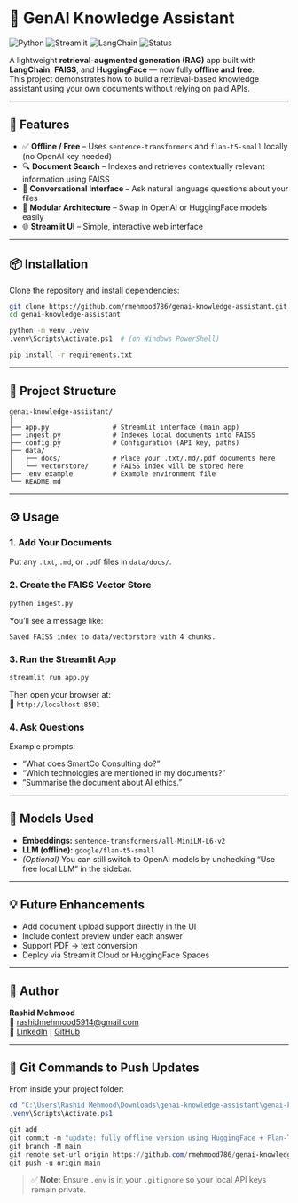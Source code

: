 # 🧠 GenAI Knowledge Assistant

![Python](https://img.shields.io/badge/Python-3.11-blue?logo=python)
![Streamlit](https://img.shields.io/badge/Built%20with-Streamlit-red?logo=streamlit)
![LangChain](https://img.shields.io/badge/Powered%20by-LangChain-forestgreen)
![Status](https://img.shields.io/badge/Mode-Offline%20%26%20Free-success)

A lightweight **retrieval-augmented generation (RAG)** app built with **LangChain**, **FAISS**, and **HuggingFace** — now fully **offline and free**.  
This project demonstrates how to build a retrieval-based knowledge assistant using your own documents without relying on paid APIs.

---

## 🚀 Features
- ✅ **Offline / Free** – Uses `sentence-transformers` and `flan-t5-small` locally (no OpenAI key needed)
- 🔍 **Document Search** – Indexes and retrieves contextually relevant information using FAISS
- 💬 **Conversational Interface** – Ask natural language questions about your files
- 🧩 **Modular Architecture** – Swap in OpenAI or HuggingFace models easily
- 🌐 **Streamlit UI** – Simple, interactive web interface

---

## 📦 Installation

Clone the repository and install dependencies:

```bash
git clone https://github.com/rmehmood786/genai-knowledge-assistant.git
cd genai-knowledge-assistant

python -m venv .venv
.venv\Scripts\Activate.ps1  # (on Windows PowerShell)

pip install -r requirements.txt
```

---

## 🧱 Project Structure
```
genai-knowledge-assistant/
│
├── app.py                # Streamlit interface (main app)
├── ingest.py             # Indexes local documents into FAISS
├── config.py             # Configuration (API key, paths)
├── data/
│   ├── docs/             # Place your .txt/.md/.pdf documents here
│   └── vectorstore/      # FAISS index will be stored here
├── .env.example          # Example environment file
└── README.md
```

---

## ⚙️ Usage

### 1. Add Your Documents
Put any `.txt`, `.md`, or `.pdf` files in `data/docs/`.

### 2. Create the FAISS Vector Store
```bash
python ingest.py
```
You’ll see a message like:
```
Saved FAISS index to data/vectorstore with 4 chunks.
```

### 3. Run the Streamlit App
```bash
streamlit run app.py
```

Then open your browser at:  
🔗 `http://localhost:8501`

### 4. Ask Questions
Example prompts:
- “What does SmartCo Consulting do?”
- “Which technologies are mentioned in my documents?”
- “Summarise the document about AI ethics.”

---

## 🧠 Models Used
- **Embeddings:** `sentence-transformers/all-MiniLM-L6-v2`
- **LLM (offline):** `google/flan-t5-small`
- *(Optional)* You can still switch to OpenAI models by unchecking “Use free local LLM” in the sidebar.

---

## 💡 Future Enhancements
- Add document upload support directly in the UI
- Include context preview under each answer
- Support PDF → text conversion
- Deploy via Streamlit Cloud or HuggingFace Spaces

---

## 👤 Author
**Rashid Mehmood**  
📧 [rashidmehmood5914@gmail.com](mailto:rashidmehmood5914@gmail.com)  
🔗 [LinkedIn](https://www.linkedin.com/in/rashid-mehmood-aimachinelearningengineer/) | [GitHub](https://github.com/rmehmood786)

---

## 🧩 Git Commands to Push Updates

From inside your project folder:

```powershell
cd "C:\Users\Rashid Mehmood\Downloads\genai-knowledge-assistant\genai-knowledge-assistant"
.venv\Scripts\Activate.ps1

git add .
git commit -m "update: fully offline version using HuggingFace + Flan-T5 with badges"
git branch -M main
git remote set-url origin https://github.com/rmehmood786/genai-knowledge-assistant.git
git push -u origin main
```

> ✅ **Note:** Ensure `.env` is in your `.gitignore` so your local API keys remain private.